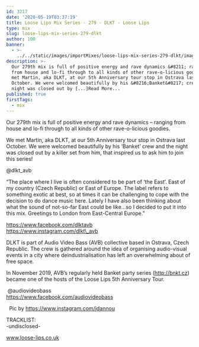 ```yaml
---
id: 3217
date: '2020-05-19T03:37:19'
title: Loose Lips Mix Series - 279 - DLKT - Loose Lips
type: mix
slug: loose-lips-mix-series-279-dlkt
author: 100
banner:
  - >-
    ../../static/images/importMixes/loose-lips-mix-series-279-dlkt/image3217.jpeg
description: >-
  Our 279th mix is full of positive energy and rave dynamics &#8211; ranging
  from house and lo-fi through to all kinds of other rave-o-licious goodies. We
  met Martin, aka DLKT, at our 5th Anniversary tour stop in Ostrava last
  October. We were welcomed beautifully by his &#8216;Banket&#8217; crew and the
  night was closed out by [...]Read More...
published: true
firstTags:
  - mix
---
```

Our 279th mix is full of positive energy and rave dynamics – ranging from house and lo-fi through to all kinds of other rave-o-licious goodies.

We met Martin, aka DLKT, at our 5th Anniversary tour stop in Ostrava last October. We were welcomed beautifully by his ‘Banket’ crew and the night was closed out by a killer set from him, that inspired us to ask him to join this series!

@dlkt\_avb 

“The place where I live is often considered to be part of ‘the East’. East of my country (Czech Republic) or East of Europe. The label refers to something exotic at best, so at times it can be challenging to cope with the decision to do dance music here. Lately I have also been thinking about what the sound of not-so-far East could be like…so I decided to put it into this mix. Greetings to London from East-Central Europe.”

https://www.facebook.com/dlktavb  
https://www.instagram.com/dlkt\_avb

DLKT is part of Audio Video Bass (AVB) collective based in Ostrava, Czech Republic. The crew is gathered around the idea of organising audio-visual events in a city where deindustrialisation has left an overwhelming about of free space.

In November 2019, AVB’s regularly held Banket party series (http://bnkt.cz) became one of the hosts of the Loose Lips 5th Anniversary Tour.  

 @audiovideobass   
https://www.facebook.com/audiovideobass

  Pic by https://www.instagram.com/jdannou

TRACKLIST:  
\-undisclosed-

www.loose-lips.co.uk